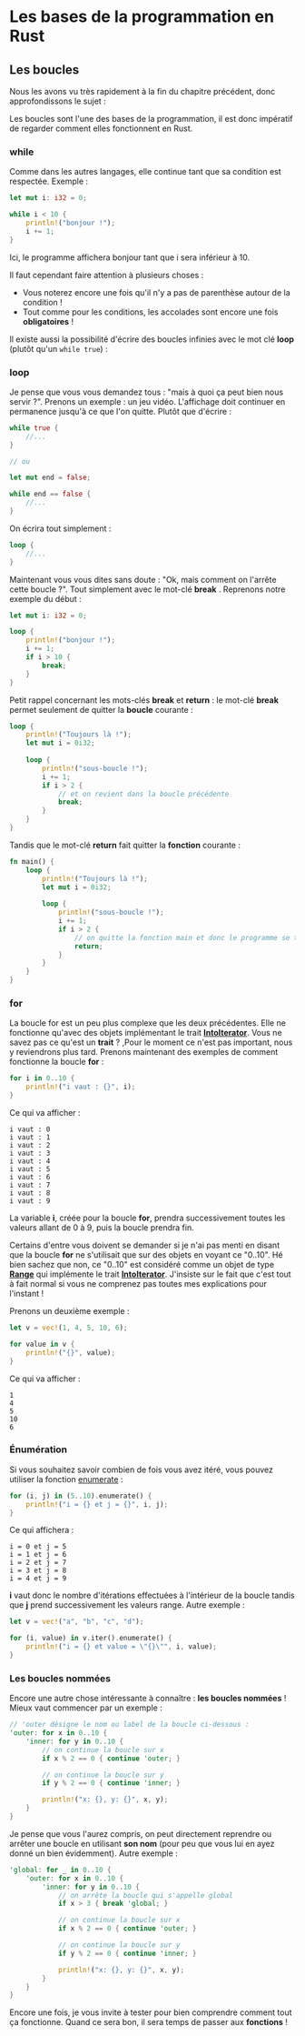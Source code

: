 # Les bases de la programmation en Rust

## Les boucles

Nous les avons vu très rapidement à la fin du chapitre précédent, donc approfondissons le sujet :

Les boucles sont l'une des bases de la programmation, il est donc impératif de regarder comment elles fonctionnent en Rust.

### while

Comme dans les autres langages, elle continue tant que sa condition est respectée. Exemple :

```Rust
let mut i: i32 = 0;

while i < 10 {
    println!("bonjour !");
    i += 1;
}
```

Ici, le programme affichera bonjour tant que i sera inférieur à 10.

Il faut cependant faire attention à plusieurs choses :

-   Vous noterez encore une fois qu'il n'y a pas de parenthèse autour de la condition !
-   Tout comme pour les conditions, les accolades sont encore une fois __obligatoires__ !

Il existe aussi la possibilité d'écrire des boucles infinies avec le mot clé __loop__ (plutôt qu'un `while true`) :

### loop

Je pense que vous vous demandez tous : "mais à quoi ça peut bien nous servir ?". Prenons un exemple : un jeu vidéo. L'affichage doit continuer en permanence jusqu'à ce que l'on quitte. Plutôt que d'écrire :

```Rust
while true {
    //...
}

// ou

let mut end = false;

while end == false {
    //...
}
```

On écrira tout simplement :

```Rust
loop {
    //...
}
```

Maintenant vous vous dites sans doute : "Ok, mais comment on l'arrête cette boucle ?". Tout simplement avec le mot-clé __break__ . Reprenons notre exemple du début :

```Rust
let mut i: i32 = 0;

loop {
    println!("bonjour !");
    i += 1;
    if i > 10 {
        break;
    }
}
```

Petit rappel concernant les mots-clés __break__ et __return__ : le mot-clé __break__ permet seulement de quitter la __boucle__ courante :

```Rust
loop {
    println!("Toujours là !");
    let mut i = 0i32;
    
    loop {
        println!("sous-boucle !");
        i += 1;
        if i > 2 {
            // et on revient dans la boucle précédente
            break;
        }
    }
}
```

Tandis que le mot-clé __return__ fait quitter la __fonction__ courante :

```Rust
fn main() {
    loop {
        println!("Toujours là !");
        let mut i = 0i32;
        
        loop {
            println!("sous-boucle !");
            i += 1;
            if i > 2 {
                // on quitte la fonction main et donc le programme se termine
                return;
            }
        }
    }
}
```

### for

La boucle for est un peu plus complexe que les deux précédentes. Elle ne fonctionne qu'avec des objets implémentant le trait [__IntoIterator__](https://doc.rust-lang.org/stable/std/iter/trait.IntoIterator.html). Vous ne savez pas ce qu'est un __trait__ ? ,Pour le moment ce n'est pas important, nous y reviendrons plus tard. Prenons maintenant des exemples de comment fonctionne la boucle __for__ :

```Rust
for i in 0..10 {
    println!("i vaut : {}", i);
}
```

Ce qui va afficher :

```Shell
i vaut : 0
i vaut : 1
i vaut : 2
i vaut : 3
i vaut : 4
i vaut : 5
i vaut : 6
i vaut : 7
i vaut : 8
i vaut : 9
```

La variable __i__, créée pour la boucle __for__, prendra successivement toutes les valeurs allant de 0 à 9, puis la boucle prendra fin.

Certains d'entre vous doivent se demander si je n'ai pas menti en disant que la boucle __for__ ne s'utilisait que sur des objets en voyant ce "0..10". Hé bien sachez que non, ce "0..10" est considéré comme un objet de type [__Range__](https://doc.rust-lang.org/stable/std/ops/struct.Range.html) qui implémente le trait [__IntoIterator__](https://doc.rust-lang.org/stable/std/iter/trait.IntoIterator.html). J'insiste sur le fait que c'est tout à fait normal si vous ne comprenez pas toutes mes explications pour l'instant !

Prenons un deuxième exemple :

```Rust
let v = vec!(1, 4, 5, 10, 6);

for value in v {
    println!("{}", value);
}
```

Ce qui va afficher :

```Shell
1
4
5
10
6
```

### Énumération

Si vous souhaitez savoir combien de fois vous avez itéré, vous pouvez utiliser la fonction [enumerate](https://doc.rust-lang.org/nightly/std/iter/trait.Iterator.html#method.enumerate) :

```Rust
for (i, j) in (5..10).enumerate() {
    println!("i = {} et j = {}", i, j);
}
```

Ce qui affichera :

```Shell
i = 0 et j = 5
i = 1 et j = 6
i = 2 et j = 7
i = 3 et j = 8
i = 4 et j = 9
```

__i__ vaut donc le nombre d'itérations effectuées à l'intérieur de la boucle tandis que __j__ prend successivement les valeurs range. Autre exemple :

```Rust
let v = vec!("a", "b", "c", "d");

for (i, value) in v.iter().enumerate() {
    println!("i = {} et value = \"{}\"", i, value);
}
```

### Les boucles nommées

Encore une autre chose intéressante à connaître : __les boucles nommées__ ! Mieux vaut commencer par un exemple :

```Rust
// 'outer désigne le nom ou label de la boucle ci-dessous :
'outer: for x in 0..10 {
    'inner: for y in 0..10 {
        // on continue la boucle sur x
        if x % 2 == 0 { continue 'outer; }

        // on continue la boucle sur y
        if y % 2 == 0 { continue 'inner; }

        println!("x: {}, y: {}", x, y);
    }
}
```

Je pense que vous l'aurez compris, on peut directement reprendre ou arrêter une boucle en utilisant __son nom__ (pour peu que vous lui en ayez donné un bien évidemment). Autre exemple :

```Rust
'global: for _ in 0..10 {
    'outer: for x in 0..10 {
        'inner: for y in 0..10 {
            // on arrête la boucle qui s'appelle global
            if x > 3 { break 'global; }

            // on continue la boucle sur x
            if x % 2 == 0 { continue 'outer; }

            // on continue la boucle sur y
            if y % 2 == 0 { continue 'inner; }

            println!("x: {}, y: {}", x, y);
        }
    }
}
```

Encore une fois, je vous invite à tester pour bien comprendre comment tout ça fonctionne. Quand ce sera bon, il sera temps de passer aux __fonctions__ !
